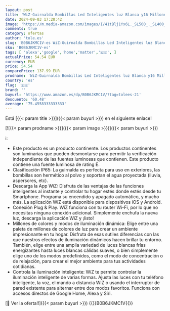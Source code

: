 ```yaml
---
layout: post
title: 'WiZ-Guirnalda Bombillas Led Inteligentes luz Blanca y16 Millones de colores15my12 Bombillas WiFi Compatible con Matter con tecnología SpaceSense ycompatible con Alexa y Google Home clasificación IP65'
date: 2024-09-03 17:20:42
image: 'https://m.media-amazon.com/images/I/41tBlj1Yx6L._SL500_._SL400_.jpg'
comments: true
category: ofertas
author: 'tole.es'
slug: 'B0B6JKMC1V-es WiZ-Guirnalda Bombillas Led Inteligentes luz Blanca y16...'
sku: 'B0B6JKMC1V-es'
tags: [ 'alexa','google','home','matter','🇪🇸', ]
actualPrice: 54.54 EUR
currency: EUR
price: 54.54
comparePrice: 137.99 EUR
prodname: 'WiZ-Guirnalda Bombillas Led Inteligentes luz Blanca y16 Millones de colores15my12 Bombillas WiFi Compatible con Matter con tecnología SpaceSense ycompatible con Alexa y Google Home clasificación IP65'
country: 'es'
flag: '🇪🇸'
brand: ''
buyurl: 'https://www.amazon.es/dp/B0B6JKMC1V/?tag=tolees-21'
descuento: '60.48'
average: '75.4558333333333'
---
```


Está [{{< param title >}}]({{< param buyurl >}}) en el siguiente enlace!

[![{{< param prodname >}}]({{< param image >}})]({{< param buyurl >}})

ℹ️:

- Este producto es un producto continente. Los productos continentes son luminarias que pueden desmontarse para permitir la verificación independiente de las fuentes luminosas que contienen. Este producto contiene una fuente luminosa de rating E.
- Clasificación IP65: La guirnalda es perfecta para uso en exteriores, las bombillas son hermético al polvo y soportan el agua proyectada (lluvia, aspersores, etc).
- Descarga la App WiZ: Disfruta de las ventajas de las funciones inteligentes al instante y controlar tu hogar estés donde estés desde tu Smartphone. Programa su encendido y apagado automático, y mucho más. La aplicación WiZ está disponible para dispositivos iOS y Android.
- Conexión Plug & Play. WiZ funciona con tu router Wi-Fi, por lo que no necesitas ninguna conexión adicional. Simplemente enchufa la nueva luz, descarga la aplicación WiZ y ¡listo!
- Millones de colores y modos de iluminación dinámica: Elige entre una paleta de millones de colores de luz para crear un ambiente impresionante en tu hogar. Disfruta de esas sutiles diferencias con las que nuestros efectos de iluminación dinámicos hacen brillar tu entorno. También, elige entre una amplia variedad de luces blancas frías energizantes hasta luces blancas cálidas suaves, o bien simplemente elige uno de los modos predefinidos, como el modo de concentración o de relajación, para crear el mejor ambiente para tus actividades cotidianas.
- Controla la iluminación inteligente: WiZ te permite controlar la iluminación inteligente de varias formas. Ajusta las luces con tu teléfono inteligente, la voz, el mando a distancia WiZ o usando el interruptor de pared existente para alternar entre dos modos favoritos. Funciona con accesos directos de Google Home, Alexa y Siri.

[🛒 Ver la oferta!!]({{< param buyurl >}})
{{<world>}}B0B6JKMC1V{{</world>}}
